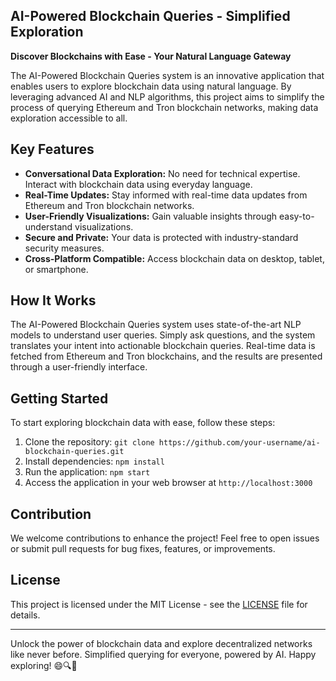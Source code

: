 ## AI-Powered Blockchain Queries - Simplified Exploration



**Discover Blockchains with Ease - Your Natural Language Gateway**

The AI-Powered Blockchain Queries system is an innovative application that enables users to explore blockchain data using natural language. By leveraging advanced AI and NLP algorithms, this project aims to simplify the process of querying Ethereum and Tron blockchain networks, making data exploration accessible to all.

## Key Features

- **Conversational Data Exploration:** No need for technical expertise. Interact with blockchain data using everyday language.
- **Real-Time Updates:** Stay informed with real-time data updates from Ethereum and Tron blockchain networks.
- **User-Friendly Visualizations:** Gain valuable insights through easy-to-understand visualizations.
- **Secure and Private:** Your data is protected with industry-standard security measures.
- **Cross-Platform Compatible:** Access blockchain data on desktop, tablet, or smartphone.

## How It Works

The AI-Powered Blockchain Queries system uses state-of-the-art NLP models to understand user queries. Simply ask questions, and the system translates your intent into actionable blockchain queries. Real-time data is fetched from Ethereum and Tron blockchains, and the results are presented through a user-friendly interface.

## Getting Started

To start exploring blockchain data with ease, follow these steps:

1. Clone the repository: `git clone https://github.com/your-username/ai-blockchain-queries.git`
2. Install dependencies: `npm install`
3. Run the application: `npm start`
4. Access the application in your web browser at `http://localhost:3000`

## Contribution

We welcome contributions to enhance the project! Feel free to open issues or submit pull requests for bug fixes, features, or improvements.

## License

This project is licensed under the MIT License - see the [LICENSE](LICENSE) file for details.

---

Unlock the power of blockchain data and explore decentralized networks like never before. Simplified querying for everyone, powered by AI. Happy exploring! 😄🔍🚀
